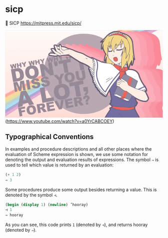 # sicp
🚀 SICP https://mitpress.mit.edu/sicp/

![SICP Anime Opening](img/dont_miss.png)(https://www.youtube.com/watch?v=a0YrCABCOEY)

## Typographical Conventions
In examples and procedure descriptions and all other places where the evaluation of Scheme expression is shown, we use some notation for denoting the output and evaluation results of expressions.
The symbol `⇒` is used to tell which value is returned by an evaluation: 

```scheme
(+ 1 2)
⇒ 3
```

Some procedures produce some output besides returning a value. This is denoted by the
symbol `⊣`.

```scheme
(begin (display 1) (newline) ’hooray)
⊣ 1
⇒ hooray
```

As you can see, this code prints `1` (denoted by `⊣`), and returns hooray (denoted by `⇒`).
